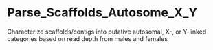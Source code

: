 # Parse_Scaffolds_Autosome_X_Y
Characterize scaffolds/contigs into putative autosomal, X-, or Y-linked categories based on read depth from males and females
